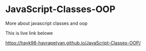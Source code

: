 # JavaScript-Classes-OOP
More about javascript classes and oop

This is live link belowe

https://hayk98-hayrapetyan.github.io/JavaScript-Classes-OOP/
